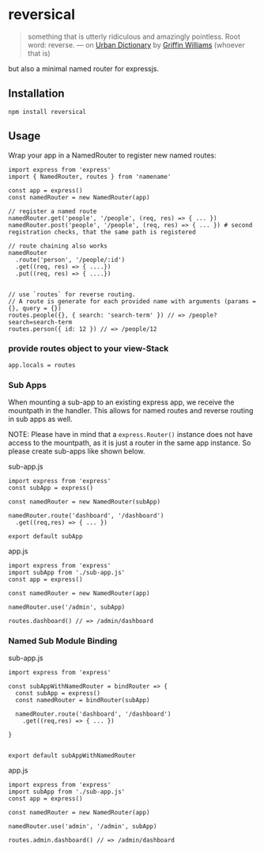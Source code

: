 # reversical

> something that is utterly ridiculous and amazingly pointless. Root word: reverse.
— on [Urban Dictionary](https://www.urbandictionary.com/define.php?term=reversical) by [Griffin Williams](https://www.urbandictionary.com/author.php?author=Griffin%20Williams) (whoever that is)

but also a minimal named router for expressjs.

## Installation

```
npm install reversical
```

## Usage

Wrap your app in a NamedRouter to register new named routes:

```
import express from 'express'
import { NamedRouter, routes } from 'namename'

const app = express()
const namedRouter = new NamedRouter(app)

// register a named route
namedRouter.get('people', '/people', (req, res) => { ... })
namedRouter.post('people', '/people', (req, res) => { ... }) # second registration checks, that the same path is registered

// route chaining also works
namedRouter
  .route('person', '/people/:id')
  .get((req, res) => { ....})
  .put((req, res) => { ....})


// use `routes` for reverse routing.
// A route is generate for each provided name with arguments (params = {}, query = {})
routes.people({}, { search: 'search-term' }) // => /people?search=search-term
routes.person({ id: 12 }) // => /people/12
```

### provide routes object to your view-Stack

```
app.locals = routes
```

### Sub Apps

When mounting a sub-app to an existing express app, we receive the mountpath in the handler.
This allows for named routes and reverse routing in sub apps as well.

NOTE: Please have in mind that a `express.Router()` instance does not have access to the mountpath,
as it is just a router in the same app instance. So please create sub-apps like shown below.

sub-app.js
```
import express from 'express'
const subApp = express()

const namedRouter = new NamedRouter(subApp)

namedRouter.route('dashboard', '/dashboard')
  .get((req,res) => { ... })

export default subApp
```

app.js
```
import express from 'express'
import subApp from './sub-app.js'
const app = express()

const namedRouter = new NamedRouter(app)

namedRouter.use('/admin', subApp)

routes.dashboard() // => /admin/dashboard
```

### Named Sub Module Binding

sub-app.js
```
import express from 'express'

const subAppWithNamedRouter = bindRouter => {
  const subApp = express()
  const namedRouter = bindRouter(subApp)

  namedRouter.route('dashboard', '/dashboard')
    .get((req,res) => { ... })

}


export default subAppWithNamedRouter
```

app.js
```
import express from 'express'
import subApp from './sub-app.js'
const app = express()

const namedRouter = new NamedRouter(app)

namedRouter.use('admin', '/admin', subApp)

routes.admin.dashboard() // => /admin/dashboard
```
